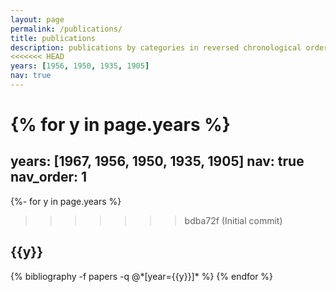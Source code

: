 ```yaml
---
layout: page
permalink: /publications/
title: publications
description: publications by categories in reversed chronological order. generated by jekyll-scholar.
<<<<<<< HEAD
years: [1956, 1950, 1935, 1905]
nav: true
---
```


<div class="publications">

{% for y in page.years %}
=======
years: [1967, 1956, 1950, 1935, 1905]
nav: true
nav_order: 1
---
<!-- _pages/publications.md -->
<div class="publications">

{%- for y in page.years %}
>>>>>>> bdba72f (Initial commit)
  <h2 class="year">{{y}}</h2>
  {% bibliography -f papers -q @*[year={{y}}]* %}
{% endfor %}

</div>
